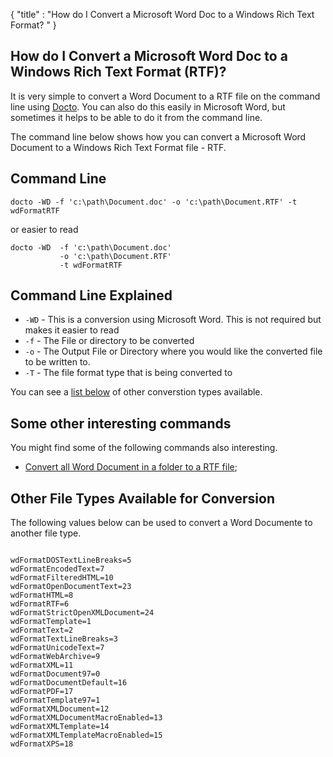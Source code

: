 {
    "title" : "How do I Convert a Microsoft Word Doc to a Windows Rich Text Format? " 
}

How do I Convert a Microsoft Word Doc to a Windows Rich Text Format (RTF)?         
-

It is very simple to convert a Word Document to a RTF file  on the command line using [Docto](https://github.com/tobya/docto). You can also do this easily in Microsoft Word, but sometimes it helps to be able to do it from the command line.  

The command line below shows how you can convert a Microsoft Word Document to a Windows Rich Text Format file - RTF.

Command Line 
-

 ````
 docto -WD -f 'c:\path\Document.doc' -o 'c:\path\Document.RTF' -t wdFormatRTF
 ````
 or easier to read
 ````
 docto -WD  -f 'c:\path\Document.doc' 
            -o 'c:\path\Document.RTF' 
            -t wdFormatRTF
 ````

Command Line Explained 
-

 - `-WD` -  This is a conversion using Microsoft Word.  This is not required but makes it easier to read
 - `-f` -  The File or directory to be converted 
 - `-o` -  The Output File or Directory where you would like the converted file to be written to.
 - `-T` -  The file format type that is being converted to


You can see a [list below](#OtherTypes) of other converstion types available.

Some other interesting commands
-

You might find some of the following commands also interesting.

- [Convert all Word Document in a folder to a RTF file](ConvertDirDocToFileRTF.md);

<a name="OtherTypes">Other File Types Available for Conversion</a>
-

The following values below can be used to convert a Word Documente to another file type.


````

wdFormatDOSTextLineBreaks=5
wdFormatEncodedText=7
wdFormatFilteredHTML=10
wdFormatOpenDocumentText=23
wdFormatHTML=8
wdFormatRTF=6
wdFormatStrictOpenXMLDocument=24
wdFormatTemplate=1
wdFormatText=2
wdFormatTextLineBreaks=3
wdFormatUnicodeText=7
wdFormatWebArchive=9
wdFormatXML=11
wdFormatDocument97=0
wdFormatDocumentDefault=16
wdFormatPDF=17
wdFormatTemplate97=1
wdFormatXMLDocument=12
wdFormatXMLDocumentMacroEnabled=13
wdFormatXMLTemplate=14
wdFormatXMLTemplateMacroEnabled=15
wdFormatXPS=18


````


    

